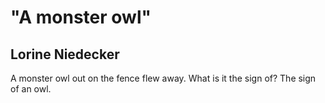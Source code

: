 # "A monster owl"
## Lorine Niedecker
A monster owl
out on the fence
flew away. What
is it the sign
of? The sign of
an owl.
